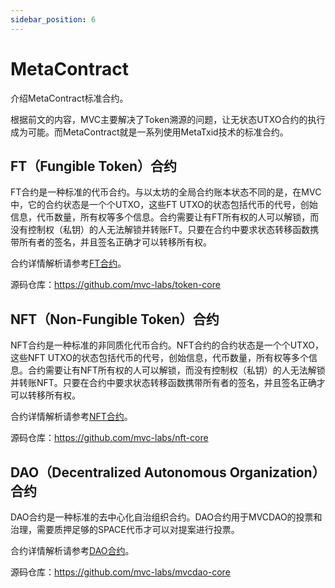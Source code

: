 ```yaml
---
sidebar_position: 6
---
```

# MetaContract

介绍MetaContract标准合约。

根据前文的内容，MVC主要解决了Token溯源的问题，让无状态UTXO合约的执行成为可能。而MetaContract就是一系列使用MetaTxid技术的标准合约。

## FT（Fungible Token）合约

FT合约是一种标准的代币合约。与以太坊的全局合约账本状态不同的是，在MVC中，它的合约状态是一个个UTXO，这些FT UTXO的状态包括代币的代号，创始信息，代币数量，所有权等多个信息。合约需要让有FT所有权的人可以解锁，而没有控制权（私钥）的人无法解锁并转账FT。只要在合约中要求状态转移函数携带所有者的签名，并且签名正确才可以转移所有权。

合约详情解析请参考[FT合约](../../contract/mvc-standard/ft-token.md)。

源码仓库：https://github.com/mvc-labs/token-core

## NFT（Non-Fungible Token）合约

NFT合约是一种标准的非同质化代币合约。NFT合约的合约状态是一个个UTXO，这些NFT UTXO的状态包括代币的代号，创始信息，代币数量，所有权等多个信息。合约需要让有NFT所有权的人可以解锁，而没有控制权（私钥）的人无法解锁并转账NFT。只要在合约中要求状态转移函数携带所有者的签名，并且签名正确才可以转移所有权。

合约详情解析请参考[NFT合约](../../contract/mvc-standard/nft-token.md)。

源码仓库：https://github.com/mvc-labs/nft-core


## DAO（Decentralized Autonomous Organization）合约

DAO合约是一种标准的去中心化自治组织合约。DAO合约用于MVCDAO的投票和治理，需要质押足够的SPACE代币才可以对提案进行投票。

合约详情解析请参考[DAO合约](../../contract/mvc-standard/dao.md)。

源码仓库：https://github.com/mvc-labs/mvcdao-core

